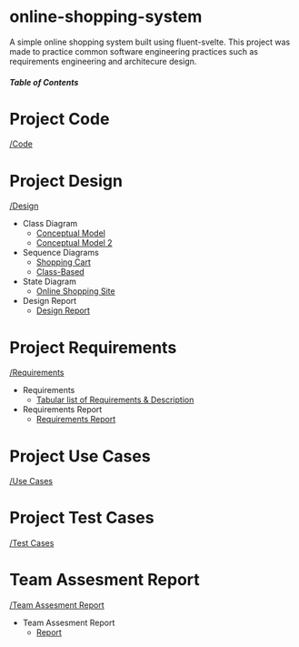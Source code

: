 # online-shopping-system
A simple online shopping system built using fluent-svelte.
This project was made to practice common software engineering practices such as requirements engineering and architecure design.

##### Table of Contents  

# Project Code
[/Code](/Code)

# Project Design
[/Design](/Design)
  - Class Diagram
    - [Conceptual Model](/Design/Class%20model.pdf)
    - [Conceptual Model 2](/Design/Conceptual%20Model2.jpg)
  - Sequence Diagrams
    - [Shopping Cart](/Design/Cart-Management-Sequence-Diagram.pdf)
    - [Class-Based](/Design/Sequence%20Diagram%20Final1.jpg)
  - State Diagram
    - [Online Shopping Site](/Design/State%20Diagram%20-%20Payment.jpg)
  - Design Report
    - [Design Report](/Design/Design%20Review%20Report.pdf)

# Project Requirements
[/Requirements](/Requirements)
  - Requirements
    - [Tabular list of Requirements & Description](/Requirements/Tabular%20List%20of%20Requirements.pdf)
  - Requirements Report
    - [Requirements Report](/Requirements/Requirement%20Report.pdf)

# Project Use Cases
[/Use Cases](/Use%20Cases)

# Project Test Cases
[/Test Cases](/Test%20Case)

# Team Assesment Report
[/Team Assesment Report](/Team%20Assesment%20Report)
  - Team Assesment Report
    - [Report](/Team%20Assesment%20Report/Tabular%20List%20of%20Requirements.pdf)
